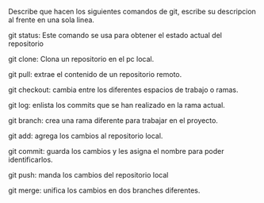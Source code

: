 Describe que hacen los siguientes comandos de git, escribe su descripcion al frente en una sola linea.

git status: Este comando se usa para obtener el estado actual del repositorio

git clone: Clona un repositorio en el pc local. 

git pull: extrae el contenido de un repositorio remoto. 

git checkout: cambia entre los diferentes espacios de trabajo o ramas. 

git log: enlista los commits que se han realizado en la rama actual. 

git branch: crea una rama diferente para trabajar en el proyecto. 

git add: agrega los cambios al repositorio local. 

git commit: guarda los cambios y les asigna el nombre para poder identificarlos. 

git push: manda los cambios del repositorio local 

git merge: unifica los cambios en dos branches diferentes. 
